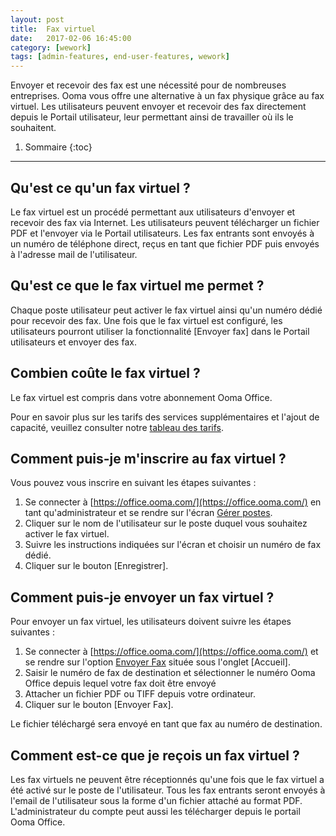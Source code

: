 ```yaml
---
layout: post
title:  Fax virtuel
date:   2017-02-06 16:45:00
category: [wework]
tags: [admin-features, end-user-features, wework]
---
```


Envoyer et recevoir des fax est une nécessité pour de nombreuses entreprises. Ooma vous offre une alternative à un fax physique grâce au fax virtuel. Les utilisateurs peuvent envoyer et recevoir des fax directement depuis le Portail utilisateur, leur permettant ainsi de travailler où ils le souhaitent.

1. Sommaire
{:toc}
* * *

## Qu'est ce qu'un fax virtuel ?

Le fax virtuel est un procédé permettant aux utilisateurs d'envoyer et recevoir des fax via Internet. Les utilisateurs peuvent télécharger un fichier PDF et l'envoyer via le Portail utilisateurs. Les fax entrants sont envoyés à un numéro de téléphone direct, reçus en tant que fichier PDF puis envoyés à l'adresse mail de l'utilisateur.

## Qu'est ce que le fax virtuel me permet ?

Chaque poste utilisateur peut activer le fax virtuel ainsi qu'un numéro dédié pour recevoir des fax. Une fois que le fax virtuel est configuré, les utilisateurs pourront utiliser la fonctionnalité [Envoyer fax] dans le Portail utilisateurs et envoyer des fax.

## Combien coûte le fax virtuel ?

Le fax virtuel est compris dans votre abonnement Ooma Office.

Pour en savoir plus sur les tarifs des services supplémentaires et l'ajout de capacité, veuillez consulter notre [tableau des tarifs](/fr/fr/ooma-office-pricing-chart).

## Comment puis-je m'inscrire au fax virtuel ?

Vous pouvez vous inscrire en suivant les étapes suivantes :

1. Se connecter à [https://office.ooma.com/](https://office.ooma.com/) en tant qu'administrateur et se rendre sur l'écran [Gérer postes](https://office.ooma.com/extensions).
2. Cliquer sur le nom de l'utilisateur sur le poste duquel vous souhaitez activer le fax virtuel.
3. Suivre les instructions indiquées sur l'écran et choisir un numéro de fax dédié.
4. Cliquer sur le bouton [Enregistrer].

## Comment puis-je envoyer un fax virtuel ?
Pour envoyer un fax virtuel, les utilisateurs doivent suivre les étapes suivantes :

1. Se connecter à [https://office.ooma.com/](https://office.ooma.com/) et se rendre sur l'option [Envoyer Fax](https://office.ooma.com/fax_send) située sous l'onglet [Accueil]. 
2. Saisir le numéro de fax de destination et sélectionner le numéro Ooma Office depuis lequel votre fax doit être envoyé
3. Attacher un fichier PDF ou TIFF depuis votre ordinateur.
4. Cliquer sur le bouton [Envoyer Fax].

Le fichier téléchargé sera envoyé en tant que fax au numéro de destination.

## Comment est-ce que je reçois un fax virtuel ?

Les fax virtuels ne peuvent être réceptionnés qu'une fois que le fax virtuel a été activé sur le poste de l'utilisateur. Tous les fax entrants seront envoyés à l'email de l'utilisateur sous la forme d'un fichier attaché au format PDF. L'administrateur du compte peut aussi les télécharger depuis le portail Ooma Office.